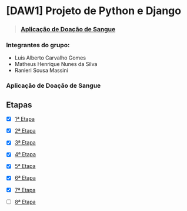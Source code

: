 # [DAW1] Projeto de Python e Django
> ### [Aplicação de Doação de Sangue](https://github.com/matheeushns/-DAW1-Projeto-Python-Django/tree/ee7c3152aa49a221ec2cf7538b9862081b3670ad/doacoes)

### Integrantes do grupo:
* Luis Alberto Carvalho Gomes
* Matheus Henrique Nunes da Silva
* Ranieri Sousa Massini

### Aplicação de Doação de Sangue


## Etapas
- [x] [1ª Etapa](https://github.com/matheeushns/-DAW1-Projeto-Python-Django/blob/2d5791abbaf8e9444d346495cf2a98544e75ea69/1a%20Etapa/1aEtapa.md)

- [x] [2ª Etapa](https://github.com/matheeushns/-DAW1-Projeto-Python-Django/blob/5e2a85d27bdcc238be082398ea225cfc2766f271/1a%20Etapa/2aEtapa.md)

- [x] [3ª Etapa](https://github.com/matheeushns/-DAW1-Projeto-Python-Django/blob/5e2a85d27bdcc238be082398ea225cfc2766f271/1a%20Etapa/3aEtapa.md)

- [x] [4ª Etapa](https://github.com/matheeushns/-DAW1-Projeto-Python-Django/blob/5e2a85d27bdcc238be082398ea225cfc2766f271/1a%20Etapa/4aEtapa.md)

- [x] [5ª Etapa](https://github.com/matheeushns/-DAW1-Projeto-Python-Django/blob/b0c6f6caa114c8f7349fc2ddfb523fe92427b48e/1a%20Etapa/5aEtapa.md)

- [x] [6ª Etapa](https://github.com/matheeushns/-DAW1-Projeto-Python-Django/blob/b0946c2fb6b3d4e24fe63076960ee068bab390eb/1a%20Etapa/6aEtapa.md)

- [x] [7ª Etapa](https://github.com/matheeushns/-DAW1-Projeto-Python-Django/blob/26deedb1f333262ca9c37b324235f596c9b35b66/1a%20Etapa/7aEtapa.md)

- [ ] [8ª Etapa]()
